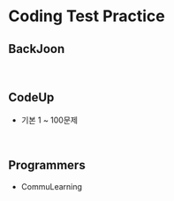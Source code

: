 # Coding Test Practice
## BackJoon

<br/>

## CodeUp
- 기본 1 ~ 100문제

<br/>

## Programmers
- CommuLearning


